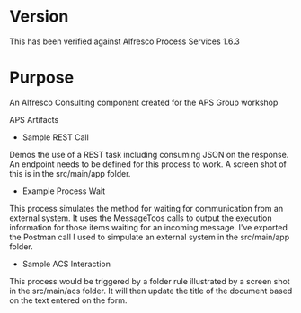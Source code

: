 # Version
This has been verified against Alfresco Process Services 1.6.3

# Purpose
An Alfresco Consulting component created for the APS Group workshop

APS Artifacts 

- Sample REST Call

Demos the use of a REST task including consuming JSON on the response.  An endpoint needs to be 	defined for this process to work.  A screen shot of this is in the src/main/app folder. 
- Example Process Wait 

This process simulates the method for waiting for communication from an external system.  It uses 	the MessageToos calls to output the execution information for those items waiting for an incoming 	message. I've exported the Postman call I used to simpulate an external system in the src/main/app 	folder.
- Sample ACS Interaction
	
This process would be triggered by a folder rule illustrated by a screen shot in the src/main/acs 	folder.  It will then update the title of the document based on the text entered on the form. 	  
	
